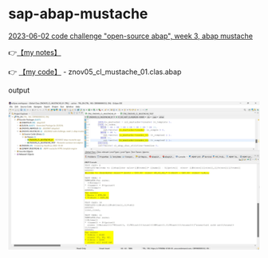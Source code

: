 # sap-abap-mustache  

[2023-06-02 code challenge "open-source abap", week 3, abap mustache](https://groups.community.sap.com/t5/application-development/sap-developer-code-challenge-ooen-source-week-3/m-p/262136#M1479)  

👉[【my notes】](https://docs.google.com/document/d/1o_Ry0u7kOP1FDYijrmJa60HMtjpF__7EyC8x40YRKIE)  

👉 [【my code】](https://github.com/Nov05/sap-abap-mustache/blob/main/src/znov05_cl_mustache_01.clas.abap) - znov05_cl_mustache_01.clas.abap  

output  

<img src="https://raw.githubusercontent.com/Nov05/pictures/master/sap-abap-mustache/2023-06-02%2005_45_54-NVIDIA%20GeForce%20Overlay.jpg">  
